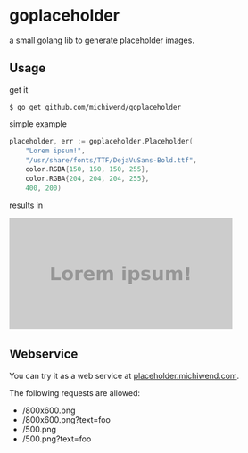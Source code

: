 goplaceholder
=============
a small golang lib to generate placeholder images.

## Usage
get it
```
$ go get github.com/michiwend/goplaceholder
```

simple example
```Go
placeholder, err := goplaceholder.Placeholder(
    "Lorem ipsum!",
    "/usr/share/fonts/TTF/DejaVuSans-Bold.ttf",
    color.RGBA{150, 150, 150, 255},
    color.RGBA{204, 204, 204, 255},
    400, 200)
```

results in

![example placeholder](example/lorem.png)

## Webservice
You can try it as a web service at
[placeholder.michiwend.com](http://placeholder.michiwend.com/400x300.png?text=lorem%20ipsum!).

The following requests are allowed:
* /800x600.png
* /800x600.png?text=foo
* /500.png
* /500.png?text=foo
